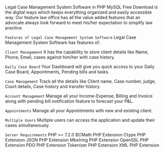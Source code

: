 Legal Case Management System Software in PHP MySQL Free Download is the digital ways which keeps everything organized and easily accessible way. 
Our feature law office has all the value added features that an advocate always look forward to meet his/her expectation to simplify law practice.

`Features of Legal Case Management System Software`
Legal Case Management System Software has features of:

`Client Management`
It has the capability to store client details like Name, Phone, Email, cases against him/her with case history.

`Daily Case Board`
Your Dashboard will give you quick access to your Daily Case Board, Appointments, Pending bills and tasks.

`Case Management`
Track all the details like Client name, Case number, judge, Court details, Case history and transfer history.

`Account Management`
Manage all your Income-Expense, Billing and Invoice along with pending bill notification feature to forecast your P&L.

`Appointments`
Manage all your Appointments with new and existing client.

`Multiple Users`
Multiple users can access the application and update their cases simultaneously.

`Server Requirements`
PHP >= 7.2.0
BCMath PHP Extension
Ctype PHP Extension
JSON PHP Extension
Mbstring PHP Extension
OpenSSL PHP Extension
PDO PHP Extension
Tokenizer PHP Extension
XML PHP Extension
